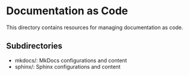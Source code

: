 # Documentation as Code

This directory contains resources for managing documentation as code.

## Subdirectories

- mkdocs/: MkDocs configurations and content
- sphinx/: Sphinx configurations and content
